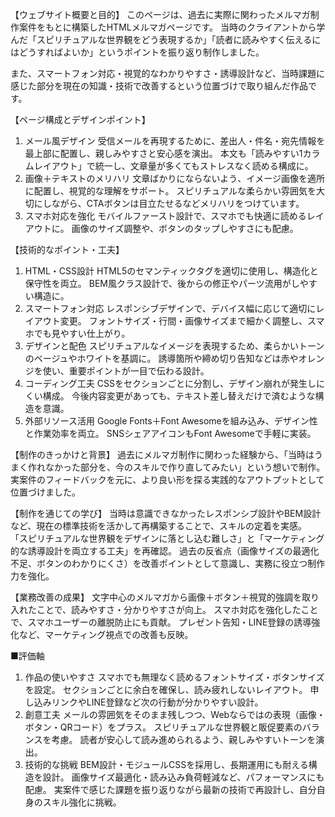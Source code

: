 【ウェブサイト概要と目的】
 このページは、過去に実際に関わったメルマガ制作案件をもとに構築したHTMLメルマガページです。
 当時のクライアントから学んだ「スピリチュアルな世界観をどう表現するか」「読者に読みやすく伝えるにはどうすればよいか」というポイントを振り返り制作しました。
 
また、スマートフォン対応・視覚的なわかりやすさ・誘導設計など、当時課題に感じた部分を現在の知識・技術で改善するという位置づけで取り組んだ作品です。

【ページ構成とデザインポイント】
1. メール風デザイン
受信メールを再現するために、差出人・件名・宛先情報を最上部に配置し、親しみやすさと安心感を演出。
本文も「読みやすい1カラムレイアウト」で統一し、文章量が多くてもストレスなく読める構成に。
2. 画像＋テキストのメリハリ
文章ばかりにならないよう、イメージ画像を適所に配置し、視覚的な理解をサポート。
スピリチュアルな柔らかい雰囲気を大切にしながら、CTAボタンは目立たせるなどメリハリをつけています。
3. スマホ対応を強化
モバイルファースト設計で、スマホでも快適に読めるレイアウトに。
画像のサイズ調整や、ボタンのタップしやすさにも配慮。

【技術的なポイント・工夫】
1. HTML・CSS設計
HTML5のセマンティックタグを適切に使用し、構造化と保守性を両立。
BEM風クラス設計で、後からの修正やパーツ流用がしやすい構造に。
2. スマートフォン対応
レスポンシブデザインで、デバイス幅に応じて適切にレイアウト変更。
フォントサイズ・行間・画像サイズまで細かく調整し、スマホでも見やすい仕上がり。
3. デザインと配色
スピリチュアルなイメージを表現するため、柔らかいトーンのベージュやホワイトを基調に。
誘導箇所や締め切り告知などは赤やオレンジを使い、重要ポイントが一目で伝わる設計。
4. コーディング工夫
CSSをセクションごとに分割し、デザイン崩れが発生しにくい構成。
今後内容変更があっても、テキスト差し替えだけで済むような構造を意識。
5. 外部リソース活用
Google Fonts＋Font Awesomeを組み込み、デザイン性と作業効率を両立。
SNSシェアアイコンもFont Awesomeで手軽に実装。

【制作のきっかけと背景】
過去にメルマガ制作に関わった経験から、「当時はうまく作れなかった部分を、今のスキルで作り直してみたい」という想いで制作。
実案件のフィードバックを元に、より良い形を探る実践的なアウトプットとして位置づけました。

【制作を通じての学び】
当時は意識できなかったレスポンシブ設計やBEM設計など、現在の標準技術を活かして再構築することで、スキルの定着を実感。
「スピリチュアルな世界観をデザインに落とし込む難しさ」と「マーケティング的な誘導設計を両立する工夫」を再確認。
過去の反省点（画像サイズの最適化不足、ボタンのわかりにくさ）を改善ポイントとして意識し、実務に役立つ制作力を強化。

【業務改善の成果】
文字中心のメルマガから画像＋ボタン＋視覚的強調を取り入れたことで、読みやすさ・分かりやすさが向上。
スマホ対応を強化したことで、スマホユーザーの離脱防止にも貢献。
プレゼント告知・LINE登録の誘導強化など、マーケティング視点での改善も反映。

■評価軸
1. 作品の使いやすさ
スマホでも無理なく読めるフォントサイズ・ボタンサイズを設定。
セクションごとに余白を確保し、読み疲れしないレイアウト。
申し込みリンクやLINE登録など次の行動が分かりやすい設計。
2. 創意工夫
メールの雰囲気をそのまま残しつつ、Webならではの表現（画像・ボタン・QRコード）をプラス。
スピリチュアルな世界観と販促要素のバランスを考慮。
読者が安心して読み進められるよう、親しみやすいトーンを演出。
3. 技術的な挑戦
BEM設計・モジュールCSSを採用し、長期運用にも耐える構造を設計。
画像サイズ最適化・読み込み負荷軽減など、パフォーマンスにも配慮。
実案件で感じた課題を振り返りながら最新の技術で再設計し、自分自身のスキル強化に挑戦。
